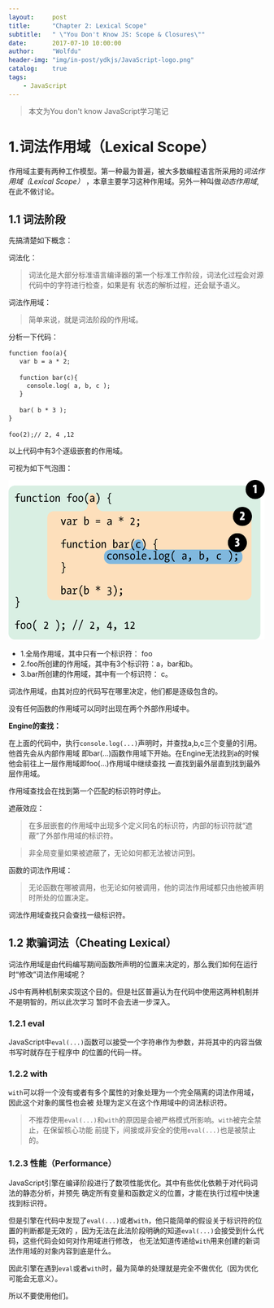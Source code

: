 ```yaml
---
layout:     post
title:      "Chapter 2: Lexical Scope"
subtitle:   " \"You Don't Know JS: Scope & Closures\""
date:       2017-07-10 10:00:00
author:     "Wolfdu"
header-img: "img/in-post/ydkjs/JavaScript-logo.png"
catalog:    true
tags:
    - JavaScript
---
```


> 本文为You don't know JavaScript学习笔记

# 1.词法作用域（Lexical Scope）

作用域主要有两种工作模型。第一种最为普遍，被大多数编程语言所采用的*词法作用域（Lexical Scope）*
，本章主要学习这种作用域。另外一种叫做*动态作用域*,在此不做讨论。

## 1.1 词法阶段

先搞清楚如下概念：

词法化：

> 词法化是大部分标准语言编译器的第一个标准工作阶段，词法化过程会对源代码中的字符进行检查，如果是有
状态的解析过程，还会赋予语义。

词法作用域：

> 简单来说，就是词法阶段的作用域。

分析一下代码：

    function foo(a){
       var b = a * 2;

       function bar(c){
         console.log( a, b, c );
       }

       bar( b * 3 );
    }

    foo(2);// 2, 4 ,12

以上代码中有3个逐级嵌套的作用域。

可视为如下气泡图：

![java-javascript](/img/in-post/ydkjs/scope-bubbles.png)

* 1.全局作用域，其中只有一个标识符： foo
* 2.foo所创建的作用域，其中有3个标识符：a，bar和b。
* 3.bar所创建的作用域，其中有一个标识符： c。

词法作用域，由其对应的代码写在哪里决定，他们都是逐级包含的。

没有任何函数的作用域可以同时出现在两个外部作用域中。

**Engine的查找：**

在上面的代码中，执行`console.log(...)`声明时，并查找a,b,c三个变量的引用。他首先会从内部作用域
即bar(...)函数作用域下开始。在Engine无法找到a的时候他会前往上一层作用域即foo(...)作用域中继续查找
一直找到最外层直到找到最外层作用域。

作用域查找会在找到第一个匹配的标识符时停止。

遮蔽效应：

> 在多层嵌套的作用域中出现多个定义同名的标识符，内部的标识符就“遮蔽”了外部作用域的标识符。

> 非全局变量如果被遮蔽了，无论如何都无法被访问到。

函数的词法作用域：

> 无论函数在哪被调用，也无论如何被调用，他的词法作用域都只由他被声明时所处的位置决定。

词法作用域查找只会查找一级标识符。

## 1.2 欺骗词法（Cheating Lexical）

词法作用域是由代码编写期间函数所声明的位置来决定的，那么我们如何在运行时“修改”词法作用域呢？

JS中有两种机制来实现这个目的。但是社区普遍认为在代码中使用这两种机制并不是明智的，所以此次学习
暂时不会去进一步深入。

### 1.2.1 eval

JavaScript中`eval(...)`函数可以接受一个字符串作为参数，并将其中的内容当做书写时就存在于程序中
的位置的代码一样。

### 1.2.2 with

`with`可以将一个没有或者有多个属性的对象处理为一个完全隔离的词法作用域，因此这个对象的属性也会被
处理为定义在这个作用域中的词法标识符。

> 不推荐使用`eval(...)`和`with`的原因是会被严格模式所影响。`with`被完全禁止，在保留核心功能
前提下，间接或非安全的使用`eval(...)`也是被禁止的。

### 1.2.3 性能（Performance）

JavaScript引擎在编译阶段进行了数项性能优化。其中有些优化依赖于对代码词法的静态分析，并预先
确定所有变量和函数定义的位置，才能在执行过程中快速找到标识符。

但是引擎在代码中发现了`eval(...)`或者`with`，他只能简单的假设关于标识符的位置的判断都是无效的
，因为无法在此法阶段明确的知道`eval(...)`会接受到什么代码，这些代码会如何对作用域进行修改，
也无法知道传递给`with`用来创建的新词法作用域的对象内容到底是什么。

因此引擎在遇到`eval`或者`with`时，最为简单的处理就是完全不做优化（因为优化可能会无意义）。

所以不要使用他们。


